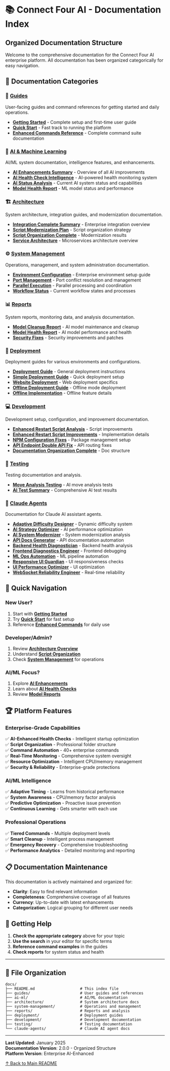 # 📚 Connect Four AI - Documentation Index

## Organized Documentation Structure

Welcome to the comprehensive documentation for the Connect Four AI enterprise platform. All documentation has been organized categorically for easy navigation.

## 📁 Documentation Categories

### 🚀 **[Guides](./guides/)**
User-facing guides and command references for getting started and daily operations.

- **[Getting Started](./guides/GETTING_STARTED.md)** - Complete setup and first-time user guide
- **[Quick Start](./guides/QUICK_START.md)** - Fast track to running the platform  
- **[Enhanced Commands Reference](./guides/ENHANCED_COMMANDS_REFERENCE.md)** - Complete command suite documentation

### 🧠 **[AI & Machine Learning](./ai-ml/)**
AI/ML system documentation, intelligence features, and enhancements.

- **[AI Enhancements Summary](./ai-ml/AI_ENHANCEMENTS_SUMMARY.md)** - Overview of all AI improvements
- **[AI Health Check Intelligence](./ai-ml/AI_HEALTH_CHECK_INTELLIGENCE.md)** - AI-powered health monitoring system
- **[AI Status Analysis](./ai-ml/AI_STATUS_ANALYSIS.md)** - Current AI system status and capabilities
- **[Model Health Report](./ai-ml/MODEL_HEALTH_REPORT.md)** - ML model status and performance

### 🏗️ **[Architecture](./architecture/)**
System architecture, integration guides, and modernization documentation.

- **[Integration Complete Summary](./architecture/INTEGRATION_COMPLETE_SUMMARY.md)** - Enterprise integration overview
- **[Script Modernization Plan](./architecture/SCRIPT_MODERNIZATION_PLAN.md)** - Script organization strategy
- **[Script Organization Complete](./architecture/SCRIPT_ORGANIZATION_COMPLETE.md)** - Modernization results
- **[Service Architecture](./architecture/SERVICE-ARCHITECTURE.md)** - Microservices architecture overview

### ⚙️ **[System Management](./system-management/)**
Operations, management, and system administration documentation.

- **[Environment Configuration](./system-management/ENVIRONMENT_CONFIGURATION.md)** - Enterprise environment setup guide
- **[Port Management](./system-management/PORT-MANAGEMENT.md)** - Port conflict resolution and management
- **[Parallel Execution](./system-management/PARALLEL_EXECUTION.md)** - Parallel processing and coordination
- **[Workflow Status](./system-management/WORKFLOW_STATUS.md)** - Current workflow states and processes

### 📊 **[Reports](./reports/)**
System reports, monitoring data, and analysis documentation.

- **[Model Cleanup Report](./reports/MODEL_CLEANUP_REPORT.md)** - AI model maintenance and cleanup
- **[Model Health Report](./reports/MODEL_HEALTH_REPORT.md)** - AI model performance and health
- **[Security Fixes](./reports/SECURITY_FIXES.md)** - Security improvements and patches

### 🚀 **[Deployment](./deployment/)**
Deployment guides for various environments and configurations.

- **[Deployment Guide](./deployment/deployment-guide.md)** - General deployment instructions
- **[Simple Deployment Guide](./deployment/SIMPLE_DEPLOYMENT_GUIDE.md)** - Quick deployment setup
- **[Website Deployment](./deployment/WEBSITE_DEPLOYMENT.md)** - Web deployment specifics
- **[Offline Deployment Guide](./deployment/OFFLINE-DEPLOYMENT-GUIDE.md)** - Offline mode deployment
- **[Offline Implementation](./deployment/OFFLINE-IMPLEMENTATION.md)** - Offline feature details

### 💻 **[Development](./development/)**
Development setup, configuration, and improvement documentation.

- **[Enhanced Restart Script Analysis](./development/ENHANCED_RESTART_SCRIPT_ANALYSIS.md)** - Script improvements
- **[Enhanced Restart Script Improvements](./development/ENHANCED_RESTART_SCRIPT_IMPROVEMENTS.md)** - Implementation details
- **[NPM Configuration Fixes](./development/NPM_CONFIGURATION_FIXES.md)** - Package management setup
- **[API Endpoint Double API Fix](./development/API_ENDPOINT_DOUBLE_API_FIX.md)** - API routing fixes
- **[Documentation Organization Complete](./development/DOCUMENTATION_ORGANIZATION_COMPLETE.md)** - Doc structure

### 🧪 **[Testing](./testing/)**
Testing documentation and analysis.

- **[Move Analysis Testing](./MOVE_ANALYSIS_TESTING.md)** - AI move analysis tests
- **[AI Test Summary](../backend/test/ai/ai-test-summary.md)** - Comprehensive AI test results

### 🤝 **[Claude Agents](./claude-agents/)**
Documentation for Claude AI assistant agents.

- **[Adaptive Difficulty Designer](./claude-agents/adaptive-difficulty-designer.md)** - Dynamic difficulty system
- **[AI Strategy Optimizer](./claude-agents/ai-strategy-optimizer.md)** - AI performance optimization
- **[AI System Modernizer](./claude-agents/ai-system-modernizer.md)** - System modernization analysis
- **[API Docs Generator](./claude-agents/api-docs-generator.md)** - API documentation automation
- **[Backend Health Diagnostician](./claude-agents/backend-health-diagnostician.md)** - Backend health analysis
- **[Frontend Diagnostics Engineer](./claude-agents/frontend-diagnostics-engineer.md)** - Frontend debugging
- **[ML Ops Automation](./claude-agents/ml-ops-automation.md)** - ML pipeline automation
- **[Responsive UI Guardian](./claude-agents/responsive-ui-guardian.md)** - UI responsiveness checks
- **[UI Performance Optimizer](./claude-agents/ui-performance-optimizer.md)** - UI optimization
- **[WebSocket Reliability Engineer](./claude-agents/websocket-reliability-engineer.md)** - Real-time reliability

## 🎯 **Quick Navigation**

### **New User?**
1. Start with **[Getting Started](./guides/GETTING_STARTED.md)**
2. Try **[Quick Start](./guides/QUICK_START.md)** for fast setup
3. Reference **[Enhanced Commands](./guides/ENHANCED_COMMANDS_REFERENCE.md)** for daily use

### **Developer/Admin?**
1. Review **[Architecture Overview](./architecture/INTEGRATION_COMPLETE_SUMMARY.md)**
2. Understand **[Script Organization](./architecture/SCRIPT_ORGANIZATION_COMPLETE.md)**
3. Check **[System Management](./system-management/)** for operations

### **AI/ML Focus?**
1. Explore **[AI Enhancements](./ai-ml/AI_ENHANCEMENTS_SUMMARY.md)**
2. Learn about **[AI Health Checks](./ai-ml/AI_HEALTH_CHECK_INTELLIGENCE.md)**
3. Review **[Model Reports](./reports/)**

## 🏆 **Platform Features**

### **Enterprise-Grade Capabilities**
✅ **AI-Enhanced Health Checks** - Intelligent startup optimization  
✅ **Script Organization** - Professional folder structure  
✅ **Command Automation** - 40+ enterprise commands  
✅ **Real-Time Monitoring** - Comprehensive system oversight  
✅ **Resource Optimization** - Intelligent CPU/memory management  
✅ **Security & Reliability** - Enterprise-grade protections  

### **AI/ML Intelligence**
✅ **Adaptive Timing** - Learns from historical performance  
✅ **System Awareness** - CPU/memory factor analysis  
✅ **Predictive Optimization** - Proactive issue prevention  
✅ **Continuous Learning** - Gets smarter with each use  

### **Professional Operations**
✅ **Tiered Commands** - Multiple deployment levels  
✅ **Smart Cleanup** - Intelligent process management  
✅ **Emergency Recovery** - Comprehensive troubleshooting  
✅ **Performance Analytics** - Detailed monitoring and reporting  

## 📋 **Documentation Maintenance**

This documentation is actively maintained and organized for:

- **Clarity**: Easy to find relevant information
- **Completeness**: Comprehensive coverage of all features  
- **Currency**: Up-to-date with latest enhancements
- **Categorization**: Logical grouping for different user needs

## 🔄 **Getting Help**

1. **Check the appropriate category** above for your topic
2. **Use the search** in your editor for specific terms
3. **Reference command examples** in the guides
4. **Check reports** for system status and health

---

## 📂 **File Organization**

```
docs/
├── README.md                    # This index file
├── guides/                      # User guides and references
├── ai-ml/                       # AI/ML documentation
├── architecture/                # System architecture docs
├── system-management/           # Operations and management
├── reports/                     # Reports and analysis
├── deployment/                  # Deployment guides
├── development/                 # Development documentation
├── testing/                     # Testing documentation
└── claude-agents/               # Claude AI agent docs
```

---

**Last Updated**: January 2025  
**Documentation Version**: 2.0.0 - Organized Structure  
**Platform Version**: Enterprise AI-Enhanced

[↑ Back to Main README](../README.md) 